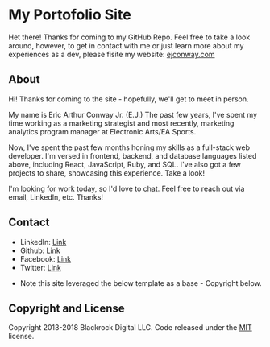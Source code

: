# My Portofolio Site

Het there! Thanks for coming to my GitHub Repo. Feel free to take a look around, however, to get in contact with me or just learn more about my experiences as a dev, please fisite my website: [ejconway.com](http://ejconway.com)

## About

Hi! Thanks for coming to the site - hopefully, we'll get to meet in person.

My name is Eric Arthur Conway Jr. (E.J.) The past few years, I've spent my time working as
a marketing strategist and most recently, marketing analytics program manager at Electronic Arts/EA Sports.

Now, I've spent the past few months honing my skills as a full-stack web developer.
I'm versed in frontend, backend, and database languages listed above, including React, JavaScript, Ruby, and SQL.
I've also got a few projects to share, showcasing this experience. Take a look!

I'm looking for work today, so I'd love to chat. Feel free to reach out via email,
LinkedIn, etc. Thanks!

## Contact

- LinkedIn: [Link](https://www.linkedin.com/in/eric-conway-a1bb675b/)
- Github: [Link](https://github.com/eaconway)
- Facebook: [Link](https://www.facebook.com/profile.php?id=702097197)
- Twitter: [Link](https://twitter.com/iceman2163?lang=en)

* Note this site leveraged the below template as a base - Copyright below.

## Copyright and License

Copyright 2013-2018 Blackrock Digital LLC. Code released under the [MIT](https://github.com/BlackrockDigital/startbootstrap-agency/blob/gh-pages/LICENSE) license. 
